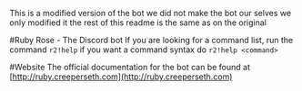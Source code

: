 

This is a modified version of the bot we did not make the bot our selves we only modified it the rest of this readme is the same as on the original


#Ruby Rose - The Discord bot
If you are looking for a command list, run the command ``r2!help`` if you want a command syntax do ``r2!help <command>``

#Website
The official documentation for the bot can be found at [http://ruby.creeperseth.com](http://ruby.creeperseth.com) 
